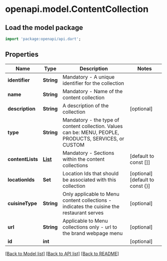 # openapi.model.ContentCollection

## Load the model package
```dart
import 'package:openapi/api.dart';
```

## Properties
Name | Type | Description | Notes
------------ | ------------- | ------------- | -------------
**identifier** | **String** | Mandatory - A unique identifier for the collection | 
**name** | **String** | Mandatory - Name of the content collection | 
**description** | **String** | A description of the collection | [optional] 
**type** | **String** | Mandatory - the type of content collection. Values can be: MENU, PEOPLE, PRODUCTS, SERVICES, or CUSTOM | 
**contentLists** | [**List<ContentList>**](ContentList.md) | Mandatory - Sections within the content collections | [default to const []]
**locationIds** | **Set<int>** | Location Ids that should be associated with this collection | [optional] [default to const {}]
**cuisineType** | **String** | Only applicable to Menu content collections - indicates the cuisine the restaurant serves | [optional] 
**url** | **String** | Applicable to Menu collections only - url to the brand webpage menu | [optional] 
**id** | **int** |  | [optional] 

[[Back to Model list]](../README.md#documentation-for-models) [[Back to API list]](../README.md#documentation-for-api-endpoints) [[Back to README]](../README.md)


